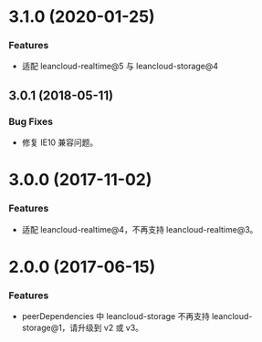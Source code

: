 <a name="3.1.0"></a>

# 3.1.0 (2020-01-25)

### Features

- 适配 leancloud-realtime@5 与 leancloud-storage@4

<a name="3.0.1"></a>

## 3.0.1 (2018-05-11)

### Bug Fixes

- 修复 IE10 兼容问题。

<a name="3.0.0"></a>

# 3.0.0 (2017-11-02)

### Features

- 适配 leancloud-realtime@4，不再支持 leancloud-realtime@3。

<a name="2.0.0"></a>

# 2.0.0 (2017-06-15)

### Features

- peerDependencies 中 leancloud-storage 不再支持 leancloud-storage@1，请升级到 v2 或 v3。

